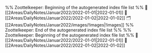 %% Zoottelkeeper: Beginning of the autogenerated index file list  %%
📄 [[2Areas/DailyNotes/Januar2022/2022-01-01|2022-01-01]]
📄 [[2Areas/DailyNotes/Januar2022/2022-01-02|2022-01-02]]
🗂️ [[2Areas/DailyNotes/Januar2022/images/!images|!images]]
%% Zoottelkeeper: End of the autogenerated index file list  %%
%% Zoottelkeeper: Beginning of the autogenerated index file list  %%
📄 [[2Areas/DailyNotes/Januar2022/2022-01-01|2022-01-01]]
📄 [[2Areas/DailyNotes/Januar2022/2022-01-02|2022-01-02]]
